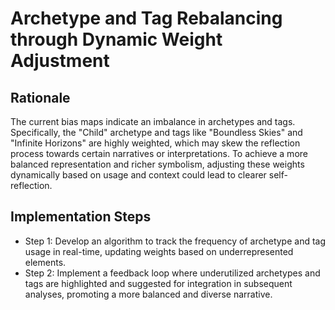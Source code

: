 # Archetype and Tag Rebalancing through Dynamic Weight Adjustment

## Rationale
The current bias maps indicate an imbalance in archetypes and tags. Specifically, the "Child" archetype and tags like "Boundless Skies" and "Infinite Horizons" are highly weighted, which may skew the reflection process towards certain narratives or interpretations. To achieve a more balanced representation and richer symbolism, adjusting these weights dynamically based on usage and context could lead to clearer self-reflection.

## Implementation Steps
- Step 1: Develop an algorithm to track the frequency of archetype and tag usage in real-time, updating weights based on underrepresented elements.
- Step 2: Implement a feedback loop where underutilized archetypes and tags are highlighted and suggested for integration in subsequent analyses, promoting a more balanced and diverse narrative.